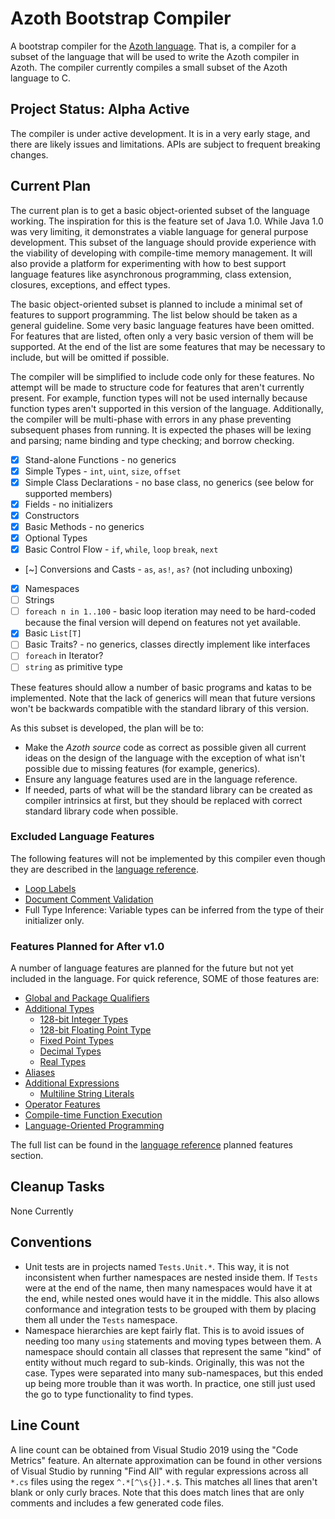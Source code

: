 # Azoth Bootstrap Compiler

A bootstrap compiler for the [Azoth language](http://azoth-lang.org). That is, a compiler for a
subset of the language that will be used to write the Azoth compiler in Azoth. The compiler
currently compiles a small subset of the Azoth language to C.

## Project Status: Alpha Active

The compiler is under active development. It is in a very early stage, and there are likely issues
and limitations. APIs are subject to frequent breaking changes.

## Current Plan

The current plan is to get a basic object-oriented subset of the language working. The inspiration
for this is the feature set of Java 1.0. While Java 1.0 was very limiting, it demonstrates a viable
language for general purpose development. This subset of the language should provide experience with
the viability of developing with compile-time memory management. It will also provide a platform for
experimenting with how to best support language features like asynchronous programming, class
extension, closures, exceptions, and effect types.

The basic object-oriented subset is planned to include a minimal set of features to support
programming. The list below should be taken as a general guideline. Some very basic language
features have been omitted. For features that are listed, often only a very basic version of them
will be supported. At the end of the list are some features that may be necessary to include, but
will be omitted if possible.

The compiler will be simplified to include code only for these features. No attempt will be made to
structure code for features that aren't currently present. For example, function types will not be
used internally because function types aren't supported in this version of the language.
Additionally, the compiler will be multi-phase with errors in any phase preventing subsequent phases
from running. It is expected the phases will be lexing and parsing; name binding and type checking;
and borrow checking.

* [x] Stand-alone Functions - no generics
* [x] Simple Types - `int`, `uint`, `size`, `offset`
* [x] Simple Class Declarations - no base class, no generics (see below for supported members)
* [x] Fields - no initializers
* [x] Constructors
* [x] Basic Methods - no generics
* [x] Optional Types
* [x] Basic Control Flow - `if`, `while`, `loop` `break`, `next`
* [~] Conversions and Casts - `as`, `as!`, `as?` (not including unboxing)
* [x] Namespaces
* [ ] Strings
* [ ] `foreach n in 1..100` - basic loop iteration may need to be hard-coded because the final
  version will depend on features not yet available.
* [x] Basic `List[T]`
* [ ] Basic Traits? - no generics, classes directly implement like interfaces
* [ ] `foreach` in Iterator?
* [ ] `string` as primitive type

These features should allow a number of basic programs and katas to be implemented. Note that the
lack of generics will mean that future versions won't be backwards compatible with the standard
library of this version.

As this subset is developed, the plan will be to:

* Make the *Azoth source* code as correct as possible given all current ideas on the design of the
  language with the exception of what isn't possible due to missing features (for example,
  generics).
* Ensure any language features used are in the language reference.
* If needed, parts of what will be the standard library can be created as compiler intrinsics at
  first, but they should be replaced with correct standard library code when possible.

### Excluded Language Features

The following features will not be implemented by this compiler even though they are described in
the [language reference](https://github.com/azoth-lang/azoth.language.reference/blob/master/src/book.md).

* [Loop Labels](https://github.com/azoth-lang/azoth.language.reference/blob/master/src/loop-expressions.md#loop-labels)
* [Document Comment Validation](https://github.com/azoth-lang/azoth.language.reference/blob/master/src/documentation-comments.md#documentation-comments)
* Full Type Inference: Variable types can be inferred from the type of their initializer only.

### Features Planned for After v1.0

A number of language features are planned for the future but not yet included in the language. For
quick reference, SOME of those features are:

* [Global and Package Qualifiers](https://github.com/azoth-lang/azoth.language.reference/blob/master/src/planned-qualifier.md)
* [Additional Types](https://github.com/azoth-lang/azoth.language.reference/blob/master/src/planned-types.md)
  * [128-bit Integer Types](https://github.com/azoth-lang/azoth.language.reference/blob/master/src/planned-types.md#128-bit-integer-types)
  * [128-bit Floating Point Type](https://github.com/azoth-lang/azoth.language.reference/blob/master/src/planned-types.md#128-bit-floating-point-type)
  * [Fixed Point Types](https://github.com/azoth-lang/azoth.language.reference/blob/master/src/planned-types.md#fixed-point-types)
  * [Decimal Types](https://github.com/azoth-lang/azoth.language.reference/blob/master/src/planned-types.md#decimal-types)
  * [Real Types](https://github.com/azoth-lang/azoth.language.reference/blob/master/src/planned-types.md#real-types)
* [Aliases](https://github.com/azoth-lang/azoth.language.reference/blob/master/src/planned-aliases.md)
* [Additional Expressions](https://github.com/azoth-lang/azoth.language.reference/blob/master/src/planned-expressions.md)
  * [Multiline String Literals](https://github.com/azoth-lang/azoth.language.reference/blob/master/src/planned-expressions.md#multiline-string-literals)
* [Operator Features](https://github.com/azoth-lang/azoth.language.reference/blob/master/src/planned-operators.md)
* [Compile-time Function Execution](https://github.com/azoth-lang/azoth.language.reference/blob/master/src/planned-ctfe.md)
* [Language-Oriented Programming](https://github.com/azoth-lang/azoth.language.reference/blob/master/src/planned-lop.md)

The full list can be found in the [language reference](https://github.com/azoth-lang/azoth.language.reference/blob/master/src/book.md) planned features section.

## Cleanup Tasks

None Currently

## Conventions

* Unit tests are in projects named `Tests.Unit.*`. This way, it is not inconsistent when further
  namespaces are nested inside them. If `Tests` were at the end of the name, then many namespaces
  would have it at the end, while nested ones would have it in the middle. This also allows
  conformance and integration tests to be grouped with them by placing them all under the `Tests`
  namespace.
* Namespace hierarchies are kept fairly flat. This is to avoid issues of needing too many `using`
  statements and moving types between them. A namespace should contain all classes that represent
  the same "kind" of entity without much regard to sub-kinds. Originally, this was not the case.
  Types were separated into many sub-namespaces, but this ended up being more trouble than it was
  worth. In practice, one still just used the go to type functionality to find types.

## Line Count

A line count can be obtained from Visual Studio 2019 using the "Code Metrics" feature. An alternate
approximation can be found in other versions of Visual Studio by running "Find All" with regular
expressions across all `*.cs` files using the regex `^.*[^\s{}].*.$`. This matches all lines that
aren't blank or only curly braces. Note that this does match lines that are only comments and
includes a few generated code files.
